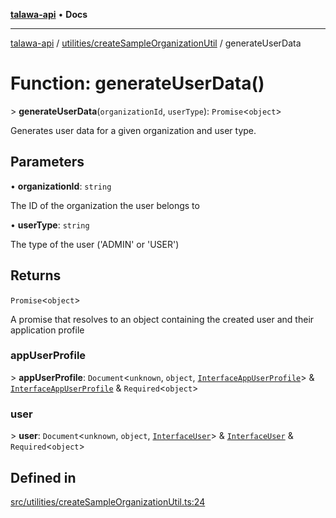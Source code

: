 [**talawa-api**](../../../README.md) • **Docs**

***

[talawa-api](../../../modules.md) / [utilities/createSampleOrganizationUtil](../README.md) / generateUserData

# Function: generateUserData()

\> **generateUserData**(`organizationId`, `userType`): `Promise`\<`object`\>

Generates user data for a given organization and user type.

## Parameters

• **organizationId**: `string`

The ID of the organization the user belongs to

• **userType**: `string`

The type of the user ('ADMIN' or 'USER')

## Returns

`Promise`\<`object`\>

A promise that resolves to an object containing the created user and their application profile

### appUserProfile

\> **appUserProfile**: `Document`\<`unknown`, `object`, [`InterfaceAppUserProfile`](../../../models/AppUserProfile/interfaces/InterfaceAppUserProfile.md)\> & [`InterfaceAppUserProfile`](../../../models/AppUserProfile/interfaces/InterfaceAppUserProfile.md) & `Required`\<`object`\>

### user

\> **user**: `Document`\<`unknown`, `object`, [`InterfaceUser`](../../../models/User/interfaces/InterfaceUser.md)\> & [`InterfaceUser`](../../../models/User/interfaces/InterfaceUser.md) & `Required`\<`object`\>

## Defined in

[src/utilities/createSampleOrganizationUtil.ts:24](https://github.com/PalisadoesFoundation/talawa-api/blob/1f38da5423898626c6ebfa24896a9c3d008195c6/src/utilities/createSampleOrganizationUtil.ts#L24)

